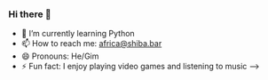 ### Hi there 👋

- 🌱 I’m currently learning Python
- 📫 How to reach me: africa@shiba.bar
- 😄 Pronouns: He/Gim
- ⚡ Fun fact: I enjoy playing video games and listening to music
-->
